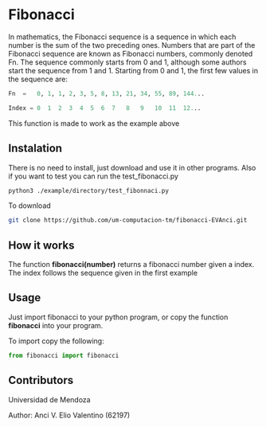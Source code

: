 # Fibonacci
In mathematics, the Fibonacci sequence is a sequence in which each number is the sum of the two preceding ones. Numbers that are part of the Fibonacci sequence are known as Fibonacci numbers, commonly denoted Fn. The sequence commonly starts from 0 and 1, although some authors start the sequence from 1 and 1. Starting from 0 and 1, the first few values in the sequence are:
```python
Fn  =   0, 1, 1, 2, 3, 5, 8, 13, 21, 34, 55, 89, 144...

Index = 0  1  2  3  4  5  6  7   8   9   10  11  12...
```
This function is made to work as the example above 

## Instalation

There is no need to install, just download and use it in other programs. 
Also if you want to test you can run the test_fibonacci.py

```bash
python3 ./example/directory/test_fibonnaci.py
```

To download

```bash
git clone https://github.com/um-computacion-tm/fibonacci-EVAnci.git
```

## How it works

The function **fibonacci(number)** returns a fibonacci number given a index. The index follows the sequence given in the first example

## Usage

Just import fibonacci to your python program, or copy the function **fibonacci** into your program.

To import copy the following:

```python
from fibonacci import fibonacci
```

## Contributors

Universidad de Mendoza

Author: Anci V. Elio Valentino (62197)
